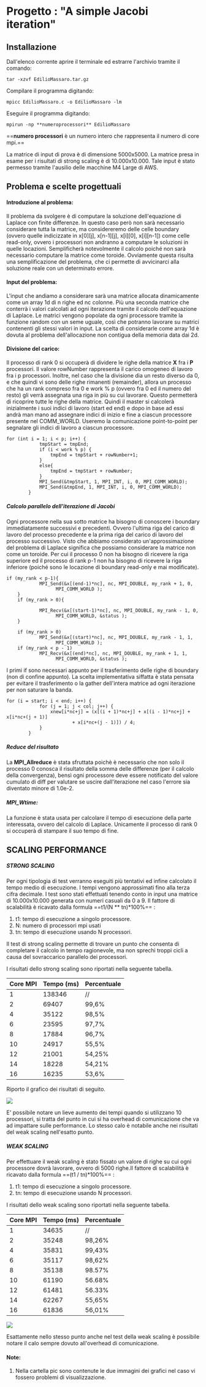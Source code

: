 
# Progetto    : "A simple Jacobi iteration"

## Installazione 
Dall'elenco corrente aprire il terminale ed estrarre l'archivio tramite il comando:

	tar -xzvf EdilioMassaro.tar.gz

Compilare il programma digitando:

	mpicc EdilioMassaro.c -o EdilioMassaro -lm

Eseguire il programma digitando:

	mpirun -np **numeroprocessori** EdilioMassaro

==**numero processori** è un numero intero che rappresenta il numero di core mpi.==

La matrice di input di prova è di dimensione 5000x5000. La matrice presa in esame per i risultati di strong scaling è di 10.000x10.000. Tale input è stato permesso tramite l'ausilio delle macchine M4 Large di AWS.

## Problema e scelte progettuali

#### Introduzione al problema:

Il problema da svolgere è di computare la soluzione dell'equazione di Laplace con finite differenze. In questo caso però non sarà necessario considerare tutta la matrice, ma considereremo delle celle boundary (ovvero quelle indicizzate in x[0][j], x[n-1][j], x[i][0], x[i][n-1]) come celle read-only, ovvero i processori non andranno a computare le soluzioni in quelle locazioni. 
Semplificherà notevolmente il calcolo poiché non sarà necessario computare la matrice come toroide. Ovviamente questa risulta una semplificazione del problema, che ci permette di avvicinarci alla soluzione reale con un determinato errore.


#### Input del problema:
L'input che andiamo a considerare sarà una matrice allocata dinamicamente come un array 1d di n righe ed nc colonne. Più una seconda matrice che conterrà i valori calcolati ad ogni iterazione tramite il calcolo dell'equazione di Laplace.
Le matrici vengono popolate da ogni processore tramite la funzione random con un seme uguale, così che potranno lavorare su matrici contenenti gli stessi valori in input.
La scelta di considerarle come array 1d è dovuta al problema dell'allocazione non contigua della memoria data dai 2d.



#### Divisione del carico:
Il processo di rank 0 si occuperà di dividere le righe della matrice **X** fra i **P** processori. Il valore rowNumber rappresenta il carico omogeneo di lavoro fra i p processori. Inoltre, nel caso che la divisione dia un resto diverso da 0, e che quindi vi sono delle righe rimanenti (remainder), allora un processo che ha un rank compreso fra 0 e work % p (ovvero fra 0 ed il numero del resto) gli verrà assegnata una riga in più su cui lavorare. Questo permetterà di ricoprire tutte le righe della matrice.
Quindi il master si calcolerà inizialmente i suoi indici di lavoro (start ed end) e dopo in base ad essi andrà man mano ad assegnare indici di inizio e fine a ciascun processore presente nel COMM_WORLD. Useremo la comunicazione point-to-point per segnalare gli indici di lavoro a ciascun processore.

```
for (int i = 1; i < p; i++) {
			tmpStart = tmpEnd;
			if (i < work % p) {
				tmpEnd = tmpStart + rowNumber+1;
			}
			else{
				tmpEnd = tmpStart + rowNumber;
			}
			MPI_Send(&tmpStart, 1, MPI_INT, i, 0, MPI_COMM_WORLD);
			MPI_Send(&tmpEnd, 1, MPI_INT, i, 0, MPI_COMM_WORLD);
		}
```



##### Calcolo parallelo dell'iterazione di Jacobi
Ogni processore nella sua sotto matrice ha bisogno di conoscere i boundary immediatamente successivi e precedenti. Ovvero l'ultima riga del carico di lavoro del processo precedente e la prima riga del carico di lavoro del processo successivo. Visto che abbiamo considerato un'approssimazione del problema di Laplace significa che possiamo considerare la matrice non come un toroide. Per cui il processo 0 non ha bisogno di ricevere la riga superiore ed il processo di rank p-1 non ha bisogno di ricevere la riga inferiore (poiché sono le locazione di boundary read-only e mai modificate).


```
if (my_rank < p-1){
		    MPI_Send(&x[(end-1)*nc], nc, MPI_DOUBLE, my_rank + 1, 0,
			      MPI_COMM_WORLD );
	}
	if (my_rank > 0){

		    MPI_Recv(&x[(start-1)*nc], nc, MPI_DOUBLE, my_rank - 1, 0,
			      MPI_COMM_WORLD, &status );
	}

	if (my_rank > 0)
		    MPI_Send(&x[(start)*nc], nc, MPI_DOUBLE, my_rank - 1, 1,
			      MPI_COMM_WORLD );
	if (my_rank < p - 1)
		    MPI_Recv(&x[(end)*nc], nc, MPI_DOUBLE, my_rank + 1, 1,
			      MPI_COMM_WORLD, &status );
```


I primi if sono necessari appunto per il trasferimento delle righe di boundary (non di confine appunto). La scelta implementativa siffatta è stata pensata per evitare il trasferimento o la gather dell'intera matrice ad ogni iterazione per non saturare la banda. 

```
for (i = start; i < end; i++) {
			for (j = 1; j < col; j++) {
				xnew[i*nc+j] = (x[(i + 1)*nc+j] + x[(i - 1)*nc+j] + x[i*nc+(j + 1)]
						+ x[i*nc+(j - 1)]) / 4;
			}
		}
```

##### Reduce del risultato
La **MPI_Allreduce** è stata sfruttata poichè è necessario che non solo il processo 0 conosca il risultato della somma delle differenze (per il calcolo della convergenza), bensì ogni processore deve essere notificato del valore cumulato di diff per valutare se uscire dall'iterazione nel caso l'errore sia diventato minore di 1.0e-2.



##### MPI_Wtime:
La funzione è stata usata per calcolare il tempo di esecuzione della parte interessata, ovvero del calcolo di Laplace. Unicamente il processo di rank 0 si occuperà di stampare il suo tempo di fine.

## SCALING PERFORMANCE
##### STRONG SCALING
Per ogni tipologia di test verranno eseguiti più tentativi ed infine calcolato il tempo medio di esecuzione. I tempi vengono approssimati fino alla terza cifra decimale. I test sono stati effettuati tenendo conto in input una matrice di 10.000x10.000 generata con numeri casuali da 0 a 9. Il fattore di scalabilità è ricavato dalla formula ==t1/(N ** tn)*100%== :
1. t1: tempo di esecuzione a singolo processore.
1. N: numero di processori mpi usati
1. tn: tempo di esecuzione usando N processori.

Il test di strong scaling permette di trovare un punto che consenta di completare il calcolo in tempo ragionevole, ma non sprechi troppi cicli a causa del sovraccarico parallelo dei processori. 

I risultati dello strong scaling sono riportati nella seguente tabella.

| Core MPI | Tempo (ms) |  Percentuale   |
|--------|--------|--------|
|1        |    138346   |	//	|
|2        |    69407    |	99,6%  |
|4        |    35122    |	98,5%	   |
|6        |    23595    |	97,7%	   |
|8        |    17884    |	96,7%	   |
|10        |    24917   |	55,5%	   |
|12       |    21001    |	54,25%	   |
|14        |    18228   |	54,21%	   |
|16        |    16235   |	53,6%	   |

Riporto il grafico dei risultati di seguito.

![](https://raw.githubusercontent.com/Edilio1995/ASimpleJacobiPcPc/master/STRONG.PNG)

E' possibile notare un lieve aumento dei tempi quando si utilizzano 10 processori, si tratta del punto in cui si ha overhead di comunicazione che va ad impattare sulle performance. Lo stesso calo è notabile anche nei risultati del weak scaling nell'esatto punto.

##### WEAK SCALING
Per effettuare il weak scaling è stato fissato un valore di righe su cui ogni processore dovrà lavorare, ovvero di 5000 righe.Il fattore di scalabilità è ricavato dalla formula ==(t1 / tn)*100%== :
1. t1: tempo di esecuzione a singolo processore.
1. tn: tempo di esecuzione usando N processori.

I risultati dello weak scaling sono riportati nella seguente tabella.

| Core MPI | Tempo (ms) |  Percentuale   | 
|--------|--------|--------|
|1        |    34635   |	//	|
|2        |    35248    |	98,26%  |
|4        |    35831    |	99,43%	   |
|6        |    35117    |	98,62%	   |
|8        |    35138    |	98.57%	   |
|10        |    61190   |	56.68%	   |
|12       |    61481    |	56.33%	   |
|14        |    62267   |	55,65%	   |
|16        |    61836   |	56,01%	   |

![](https://raw.githubusercontent.com/Edilio1995/ASimpleJacobiPcPc/master/weak.PNG)

Esattamente nello stesso punto anche nel test della weak scaling è possibile notare il calo sempre dovuto all'overhead di comunicazione. 

#### Note:
1. Nella cartella pic sono contenute le due immagini dei grafici nel caso vi fossero problemi di visualizzazione.






